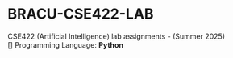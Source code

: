 # BRACU-CSE422-LAB
CSE422 (Artificial Intelligence) lab assignments - (Summer 2025)<br>
[] Programming Language: **Python**
